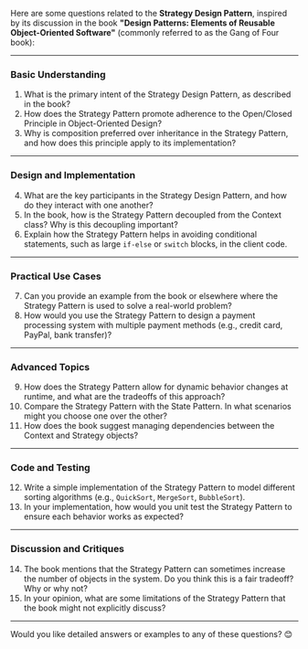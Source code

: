 Here are some questions related to the **Strategy Design Pattern**, inspired by its discussion in the book **"Design Patterns: Elements of Reusable Object-Oriented Software"** (commonly referred to as the Gang of Four book): 

---

### **Basic Understanding**
1. What is the primary intent of the Strategy Design Pattern, as described in the book?  
2. How does the Strategy Pattern promote adherence to the Open/Closed Principle in Object-Oriented Design?  
3. Why is composition preferred over inheritance in the Strategy Pattern, and how does this principle apply to its implementation?

---

### **Design and Implementation**
4. What are the key participants in the Strategy Design Pattern, and how do they interact with one another?  
5. In the book, how is the Strategy Pattern decoupled from the Context class? Why is this decoupling important?  
6. Explain how the Strategy Pattern helps in avoiding conditional statements, such as large `if-else` or `switch` blocks, in the client code.

---

### **Practical Use Cases**
7. Can you provide an example from the book or elsewhere where the Strategy Pattern is used to solve a real-world problem?  
8. How would you use the Strategy Pattern to design a payment processing system with multiple payment methods (e.g., credit card, PayPal, bank transfer)?  

---

### **Advanced Topics**
9. How does the Strategy Pattern allow for dynamic behavior changes at runtime, and what are the tradeoffs of this approach?  
10. Compare the Strategy Pattern with the State Pattern. In what scenarios might you choose one over the other?  
11. How does the book suggest managing dependencies between the Context and Strategy objects?  

---

### **Code and Testing**
12. Write a simple implementation of the Strategy Pattern to model different sorting algorithms (e.g., `QuickSort`, `MergeSort`, `BubbleSort`).  
13. In your implementation, how would you unit test the Strategy Pattern to ensure each behavior works as expected?  

---

### **Discussion and Critiques**
14. The book mentions that the Strategy Pattern can sometimes increase the number of objects in the system. Do you think this is a fair tradeoff? Why or why not?  
15. In your opinion, what are some limitations of the Strategy Pattern that the book might not explicitly discuss?  

---

Would you like detailed answers or examples to any of these questions? 😊
